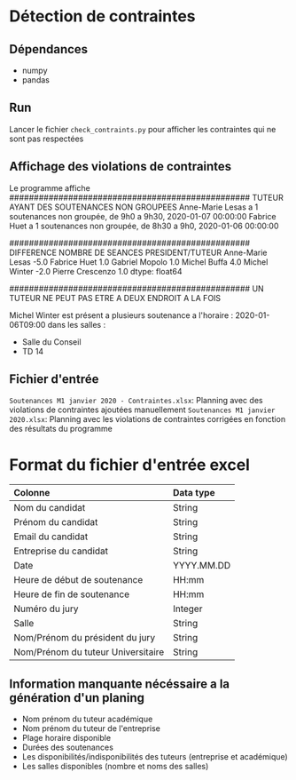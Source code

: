 # Détection de contraintes
## Dépendances
- numpy
- pandas

## Run
Lancer le fichier `check_contraints.py` pour afficher les contraintes qui ne sont pas respectées

## Affichage des violations de contraintes
Le programme affiche 
#################################################
TUTEUR AYANT DES SOUTENANCES NON GROUPEES
Anne-Marie Lesas a 1 soutenances non groupée, de 9h0 a 9h30, 2020-01-07 00:00:00
Fabrice Huet a 1 soutenances non groupée, de 8h30 a 9h0, 2020-01-06 00:00:00

#################################################
DIFFERENCE NOMBRE DE SEANCES PRESIDENT/TUTEUR
Anne-Marie Lesas   -5.0
Fabrice Huet        1.0
Gabriel Mopolo      1.0
Michel Buffa        4.0
Michel Winter      -2.0
Pierre Crescenzo    1.0
dtype: float64

#################################################
UN TUTEUR NE PEUT PAS ETRE A DEUX ENDROIT A LA FOIS

Michel Winter est présent a plusieurs soutenance a l'horaire : 2020-01-06T09:00
dans les salles : 
- Salle du Conseil
- TD 14

## Fichier d'entrée
`Soutenances M1 janvier 2020 - Contraintes.xlsx`: Planning avec des violations de contraintes ajoutées manuellement
`Soutenances M1 janvier 2020.xlsx`: Planning avec les violations de contraintes corrigées en fonction des résultats du programme

# Format du fichier d'entrée excel

| Colonne                              | Data type |
|:-------------------------------------|:----------|
| Nom du candidat                      | String    |
| Prénom du candidat                   | String    |
| Email du candidat                    | String    |
| Entreprise du candidat               | String    |
| Date                                 | YYYY.MM.DD|
| Heure de début de soutenance         | HH:mm     |
| Heure de fin de soutenance           | HH:mm     |
| Numéro du jury                       | Integer   |
| Salle                                | String    |
| Nom/Prénom du président du jury      | String    |
| Nom/Prénom du tuteur Universitaire   | String    |

## Information manquante nécéssaire a la génération d'un planing
- Nom prénom du tuteur académique
- Nom prénom du tuteur de l'entreprise
- Plage horaire disponible
- Durées des soutenances
- Les disponibilités/indisponibilités des tuteurs (entreprise et académique)
- Les salles disponibles (nombre et noms des salles)
